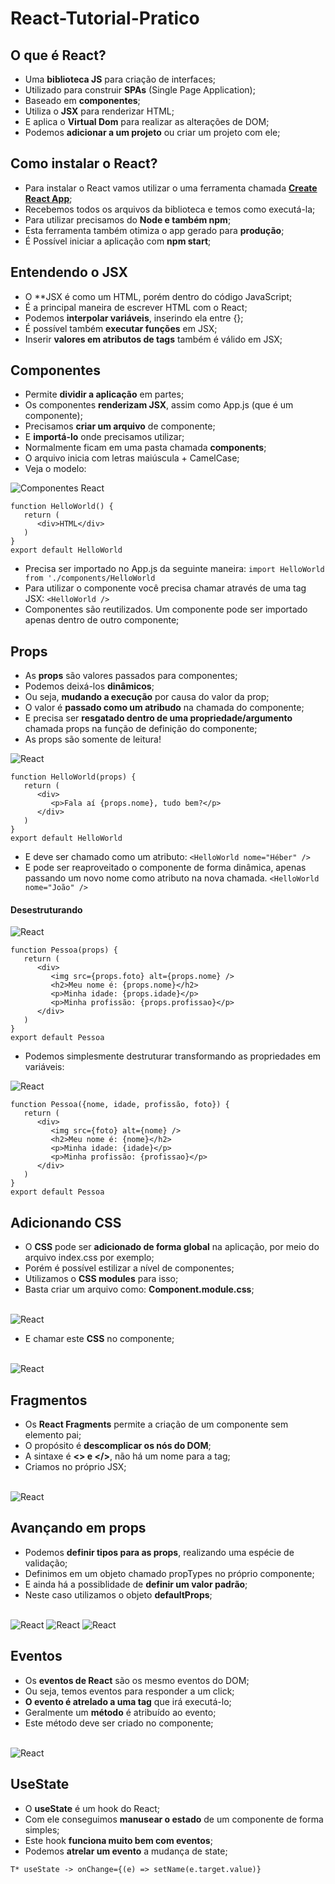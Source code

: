 # React-Tutorial-Pratico
## O que é React?
- Uma **biblioteca JS** para criação de interfaces;
- Utilizado para construir **SPAs** (Single Page Application);
- Baseado em **componentes**;
- Utiliza o **JSX** para renderizar HTML;
- E aplica o **Virtual Dom** para realizar as alterações de DOM;
- Podemos **adicionar a um projeto** ou criar um projeto com ele;

## Como instalar o React?
- Para instalar o React vamos utilizar o uma ferramenta chamada **[Create React App](https://create-react-app.dev/)**;
- Recebemos todos os arquivos da biblioteca e temos como executá-la;
- Para utilizar precisamos do **Node e também npm**;
- Esta ferramenta também otimiza o app gerado para **produção**;
- É Possível iniciar a aplicação com **npm start**;

## Entendendo o JSX
- O **JSX é como um HTML, porém dentro do código JavaScript;
- É a principal maneira de escrever HTML com o React;
- Podemos **interpolar variáveis**, inserindo ela entre {};
- É possível também **executar funções** em JSX;
- Inserir **valores em atributos de tags** também é válido em JSX;

## Componentes
- Permite **dividir a aplicação** em partes;
- Os componentes **renderizam JSX**, assim como App.js (que é um componente);
- Precisamos **criar um arquivo** de componente;
- E **importá-lo** onde precisamos utilizar;
- Normalmente ficam em uma pasta chamada **components**;
- O arquivo inicia com letras maiúscula + CamelCase; 
- Veja o modelo:
<img src="https://github.com/HeberSilverio/React-Tutorial-Pratico/blob/main/react-tutorial/src/dist/img/HelloWorld.JPG" alt="Componentes React" style="max-width: 50%;">

``` 
function HelloWorld() {
   return (
      <div>HTML</div>
   )
}
export default HelloWorld
``` 
- Precisa ser importado no App.js da seguinte maneira:
`import HelloWorld from './components/HelloWorld`
- Para utilizar o componente você precisa chamar através de uma tag JSX:
`<HelloWorld />`
- Componentes são reutilizados. Um componente pode ser importado apenas dentro de outro componente;

## Props
- As **props** são valores passados para componentes;
- Podemos deixá-los **dinâmicos**;
- Ou seja, **mudando a execução** por causa do valor da prop;
- O valor é **passado como um atribudo** na chamada do componente;
- E precisa ser **resgatado dentro de uma propriedade/argumento** chamada props na função de definição do componente;
- As props são somente de leitura!
<img src="https://github.com/HeberSilverio/React-Tutorial-Pratico/blob/main/react-tutorial/src/dist/img/props1.JPG" alt="React" style="max-width: 50%;">


```
function HelloWorld(props) {
   return (
      <div>
         <p>Fala aí {props.nome}, tudo bem?</p>
      </div>
   )
}
export default HelloWorld
```
- E deve ser chamado como um atributo:
`<HelloWorld nome="Héber" />`
- E pode ser reaproveitado o componente de forma dinâmica, apenas passando um novo nome como atributo na nova chamada.
`<HelloWorld nome="João" />`

#### Desestruturando 
<img src="https://github.com/HeberSilverio/React-Tutorial-Pratico/blob/main/react-tutorial/src/dist/img/desetruturando1.JPG" alt="React" style="max-width: 50%;">

```
function Pessoa(props) {
   return (
      <div>
         <img src={props.foto} alt={props.nome} />
         <h2>Meu nome é: {props.nome}</h2>
         <p>Minha idade: {props.idade}</p>
         <p>Minha profissão: {props.profissao}</p>
      </div>
   )
}
export default Pessoa
```
- Podemos simplesmente destruturar transformando as propriedades em variáveis:
<img src="https://github.com/HeberSilverio/React-Tutorial-Pratico/blob/main/react-tutorial/src/dist/img/desetruturando2.JPG" alt="React" style="max-width: 50%;">

```
function Pessoa({nome, idade, profissão, foto}) {
   return (
      <div>
         <img src={foto} alt={nome} />
         <h2>Meu nome é: {nome}</h2>
         <p>Minha idade: {idade}</p>
         <p>Minha profissão: {profissao}</p>
      </div>
   )
}
export default Pessoa
```

## Adicionando CSS
- O **CSS** pode ser **adicionado de forma global** na aplicação, por meio do arquivo index.css por exemplo;
- Porém é possível estilizar a nível de componentes;
- Utilizamos o **CSS modules** para isso;
- Basta criar um arquivo como: **Component.module.css**;
</br>
<img src="https://github.com/HeberSilverio/React-Tutorial-Pratico/blob/main/react-tutorial/src/dist/img/module-css.JPG" alt="React" style="max-width: 50%;">

- E chamar este **CSS** no componente;
</br>
<img src="https://github.com/HeberSilverio/React-Tutorial-Pratico/blob/main/react-tutorial/src/dist/img/module-css-import.JPG" alt="React" style="max-width: 50%;">


## Fragmentos
- Os **React Fragments** permite a criação de um componente sem elemento pai;
- O propósito é **descomplicar os nós do DOM**;
- A sintaxe é **<> e </>**, não há um nome para a tag;
- Criamos no próprio JSX;
</br>
<img src="https://github.com/HeberSilverio/React-Tutorial-Pratico/blob/main/react-tutorial/src/dist/img/fragments.JPG" alt="React" style="max-width: 50%;">


## Avançando em props
- Podemos **definir tipos para as props**, realizando uma espécie de validação;
- Definimos em um objeto chamado propTypes no próprio componente; 
- E ainda há a possiblidade de **definir um valor padrão**;
- Neste caso utilizamos o objeto **defaultProps**;
</br>
<img src="https://github.com/HeberSilverio/React-Tutorial-Pratico/blob/main/react-tutorial/src/dist/img/propTypes1.JPG" alt="React" style="max-width: 50%;">
<img src="https://github.com/HeberSilverio/React-Tutorial-Pratico/blob/main/react-tutorial/src/dist/img/propTypes2.JPG" alt="React" style="max-width: 50%;">
<img src="https://github.com/HeberSilverio/React-Tutorial-Pratico/blob/main/react-tutorial/src/dist/img/propTypes3.JPG" alt="React" style="max-width: 50%;">


## Eventos
- Os **eventos de React** são os mesmo eventos do DOM;
- Ou seja, temos eventos para responder a um click;
- **O evento é atrelado a uma tag** que irá executá-lo;
- Geralmente um **método** é atribuído ao evento;
- Este método deve ser criado no componente;
</br>
<img src="https://github.com/HeberSilverio/React-Tutorial-Pratico/blob/main/react-tutorial/src/dist/img/evento.JPG" alt="React" style="max-width: 50%;">


## UseState
- O **useState** é um hook do React;
- Com ele conseguimos **manusear o estado** de um componente de forma simples;
- Este hook **funciona muito bem com eventos**;
- Podemos **atrelar um evento** a mudança de state;

```
T* useState -> onChange={(e) => setName(e.target.value)}
```